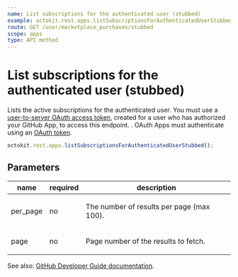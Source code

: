 ```yaml
---
name: List subscriptions for the authenticated user (stubbed)
example: octokit.rest.apps.listSubscriptionsForAuthenticatedUserStubbed()
route: GET /user/marketplace_purchases/stubbed
scope: apps
type: API method
---
```


# List subscriptions for the authenticated user (stubbed)

Lists the active subscriptions for the authenticated user. You must use a [user-to-server OAuth access token](https://docs.github.com/enterprise-cloud@latest//apps/building-github-apps/identifying-and-authorizing-users-for-github-apps/#identifying-users-on-your-site), created for a user who has authorized your GitHub App, to access this endpoint. . OAuth Apps must authenticate using an [OAuth token](https://docs.github.com/enterprise-cloud@latest//apps/building-github-apps/authenticating-with-github-apps/).

```js
octokit.rest.apps.listSubscriptionsForAuthenticatedUserStubbed();
```

## Parameters

<table>
  <thead>
    <tr>
      <th>name</th>
      <th>required</th>
      <th>description</th>
    </tr>
  </thead>
  <tbody>
    <tr><td>per_page</td><td>no</td><td>

The number of results per page (max 100).

</td></tr>
<tr><td>page</td><td>no</td><td>

Page number of the results to fetch.

</td></tr>
  </tbody>
</table>

See also: [GitHub Developer Guide documentation](https://docs.github.com/enterprise-cloud@latest//rest/reference/apps#list-subscriptions-for-the-authenticated-user-stubbed).
